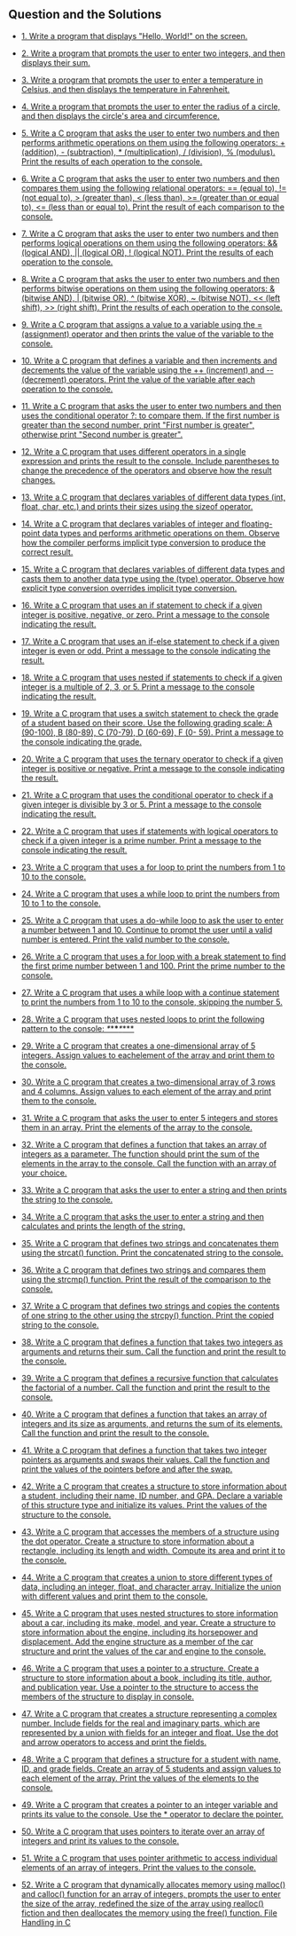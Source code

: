 
## Question and the Solutions

- [1. Write a program that displays "Hello, World!" on the screen.](https://github.com/Aayush-khadka/C_Questions/blob/main/Question%201.cpp)
- [2. Write a program that prompts the user to enter two integers, and then displays their sum.](https://github.com/Aayush-khadka/C_Questions/blob/main/Question%202.cpp)
- [3. Write a program that prompts the user to enter a temperature in Celsius, and then displays the temperature in Fahrenheit.](https://github.com/Aayush-khadka/C_Questions/blob/main/Question%203.cpp)
- [4. Write a program that prompts the user to enter the radius of a circle, and then displays the circle's area and circumference.](https://github.com/Aayush-khadka/C_Questions/blob/main/Question%204.cpp)
- [5. Write a C program that asks the user to enter two numbers and then performs arithmetic operations on them using the following operators: + (addition), - (subtraction), * (multiplication), / (division), % (modulus). Print the results of each operation to the console.](https://github.com/Aayush-khadka/C_Questions/blob/main/Question%205.cpp)
- [6. Write a C program that asks the user to enter two numbers and then compares them using the following relational operators: == (equal to), != (not equal to), > (greater than), < (less than), >= (greater than or equal to), <= (less than or equal to). Print the result of each comparison to the console.](https://github.com/Aayush-khadka/C_Questions/blob/main/Question%206.cpp)
- [7. Write a C program that asks the user to enter two numbers and then performs logical operations on them using the following operators: && (logical AND), || (logical OR), ! (logical NOT). Print the results of each operation to the console.]( )
- [8. Write a C program that asks the user to enter two numbers and then performs bitwise operations on them using the following operators: & (bitwise AND), | (bitwise OR), ^ (bitwise XOR), ~ (bitwise NOT), << (left shift), >> (right shift). Print the results of each operation to the console.]( )
- [9. Write a C program that assigns a value to a variable using the = (assignment) operator and then prints the value of the variable to the console.]( )
- [10. Write a C program that defines a variable and then increments and decrements the value of the variable using the ++ (increment) and -- (decrement) operators. Print the value of the variable after each operation to the console.]( )
- [11. Write a C program that asks the user to enter two numbers and then uses the conditional operator ?: to compare them. If the first number is greater than the second number, print "First number is greater", otherwise print "Second number is greater".]( )
- [12. Write a C program that uses different operators in a single expression and prints the result to the console. Include parentheses to change the precedence of the operators and observe how the result changes.]( )
- [13. Write a C program that declares variables of different data types (int, float, char, etc.) and prints their sizes using the sizeof operator.]( )
- [14. Write a C program that declares variables of integer and floating-point data types and performs arithmetic operations on them. Observe how the compiler performs implicit type conversion to produce the correct result.]( )
- [15. Write a C program that declares variables of different data types and casts them to another data type using the (type) operator. Observe how explicit type conversion overrides implicit type conversion.]( )
- [16. Write a C program that uses an if statement to check if a given integer is positive, negative, or zero. Print a message to the console indicating the result.]( )
- [17. Write a C program that uses an if-else statement to check if a given integer is even or odd. Print a message to the console indicating the result.]( )
- [18. Write a C program that uses nested if statements to check if a given integer is a multiple of 2, 3, or 5. Print a message to the console indicating the result.]( )
- [19. Write a C program that uses a switch statement to check the grade of a student based on their score. Use the following grading scale: A (90-100), B (80-89), C (70-79), D (60-69), F (0- 59). Print a message to the console indicating the grade.]( )
- [20. Write a C program that uses the ternary operator to check if a given integer is positive or negative. Print a message to the console indicating the result.]( )
- [21. Write a C program that uses the conditional operator to check if a given integer is divisible by 3 or 5. Print a message to the console indicating the result.]( )
- [22. Write a C program that uses if statements with logical operators to check if a given integer is a prime number. Print a message to the console indicating the result.]( )
- [23. Write a C program that uses a for loop to print the numbers from 1 to 10 to the console.]( )
- [24. Write a C program that uses a while loop to print the numbers from 10 to 1 to the console.]( )
- [25. Write a C program that uses a do-while loop to ask the user to enter a number between 1 and 10. Continue to prompt the user until a valid number is entered. Print the valid number to the console.]( )
- [26. Write a C program that uses a for loop with a break statement to find the first prime number between 1 and 100. Print the prime number to the console.]( )
- [27. Write a C program that uses a while loop with a continue statement to print the numbers from 1 to 10 to the console, skipping the number 5.]( )
- [28. Write a C program that uses nested loops to print the following pattern to the console: *\**\***\****\*****]( )

- [29. Write a C program that creates a one-dimensional array of 5 integers. Assign values to eachelement of the array and print them to the console.]( )
- [30. Write a C program that creates a two-dimensional array of 3 rows and 4 columns. Assign values to each element of the array and print them to the console.]( )
- [31. Write a C program that asks the user to enter 5 integers and stores them in an array. Print the elements of the array to the console.]( )
- [32. Write a C program that defines a function that takes an array of integers as a parameter. The function should print the sum of the elements in the array to the console. Call the function with an array of your choice.]( )
- [33. Write a C program that asks the user to enter a string and then prints the string to the console.]( )
- [34. Write a C program that asks the user to enter a string and then calculates and prints the length of the string.]( )
- [35. Write a C program that defines two strings and concatenates them using the strcat() function. Print the concatenated string to the console.]( )
- [36. Write a C program that defines two strings and compares them using the strcmp() function. Print the result of the comparison to the console.]( )
- [37. Write a C program that defines two strings and copies the contents of one string to the other using the strcpy() function. Print the copied string to the console.]( )
- [38. Write a C program that defines a function that takes two integers as arguments and returns their sum. Call the function and print the result to the console.]( )
- [39. Write a C program that defines a recursive function that calculates the factorial of a number. Call the function and print the result to the console.]( )
- [40. Write a C program that defines a function that takes an array of integers and its size as arguments, and returns the sum of its elements. Call the function and print the result to the console.]( )
- [41. Write a C program that defines a function that takes two integer pointers as arguments and swaps their values. Call the function and print the values of the pointers before and after the swap.]( )
- [42. Write a C program that creates a structure to store information about a student, including their name, ID number, and GPA. Declare a variable of this structure type and initialize its values. Print the values of the structure to the console.]( )
- [43. Write a C program that accesses the members of a structure using the dot operator. Create a structure to store information about a rectangle, including its length and width. Compute its area and print it to the console.]( )
- [44. Write a C program that creates a union to store different types of data, including an integer, float, and character array. Initialize the union with different values and print them to the console.]( )
- [45. Write a C program that uses nested structures to store information about a car, including its make, model, and year. Create a structure to store information about the engine, including its horsepower and displacement. Add the engine structure as a member of the car structure and print the values of the car and engine to the console.]( )
- [46. Write a C program that uses a pointer to a structure. Create a structure to store information about a book, including its title, author, and publication year. Use a pointer to the structure to access the members of the structure to display in console.]( )
- [47. Write a C program that creates a structure representing a complex number. Include fields for the real and imaginary parts, which are represented by a union with fields for an integer and float. Use the dot and arrow operators to access and print the fields.]( )
- [48. Write a C program that defines a structure for a student with name, ID, and grade fields. Create an array of 5 students and assign values to each element of the array. Print the values of the elements to the console.]( )
- [49. Write a C program that creates a pointer to an integer variable and prints its value to the console. Use the * operator to declare the pointer.]( )
- [50. Write a C program that uses pointers to iterate over an array of integers and print its values to the console.]( )
- [51. Write a C program that uses pointer arithmetic to access individual elements of an array of integers. Print the values to the console.]( )
- [52. Write a C program that dynamically allocates memory using malloc() and calloc() function for an array of integers, prompts the user to enter the size of the array, redefined the size of the array using realloc() fiction and then deallocates the memory using the free() function. File Handling in C]( )
